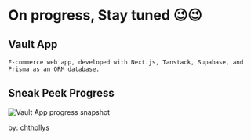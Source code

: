 # On progress, Stay tuned 😉😉

## Vault App

    E-commerce web app, developed with Next.js, Tanstack, Supabase, and Prisma as an ORM database.

## Sneak Peek Progress

![Vault App progress snapshot](https://github.com/chthollys/blobImage/blob/main/vaultOnProgress.jpeg)

by: [chthollys](https://github.com/chthollys)
